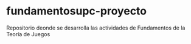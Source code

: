 # fundamentosupc-proyecto
 Repositorio deonde se desarrolla las actividades de Fundamentos de la Teoría de Juegos

